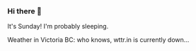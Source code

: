 ### Hi there :wave:

It's Sunday! I'm probably sleeping.

Weather in Victoria BC: who knows, wttr.in is currently down...

